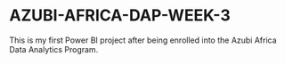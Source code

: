 # AZUBI-AFRICA-DAP-WEEK-3
This is my first Power BI project after being enrolled into the Azubi Africa Data Analytics Program.
